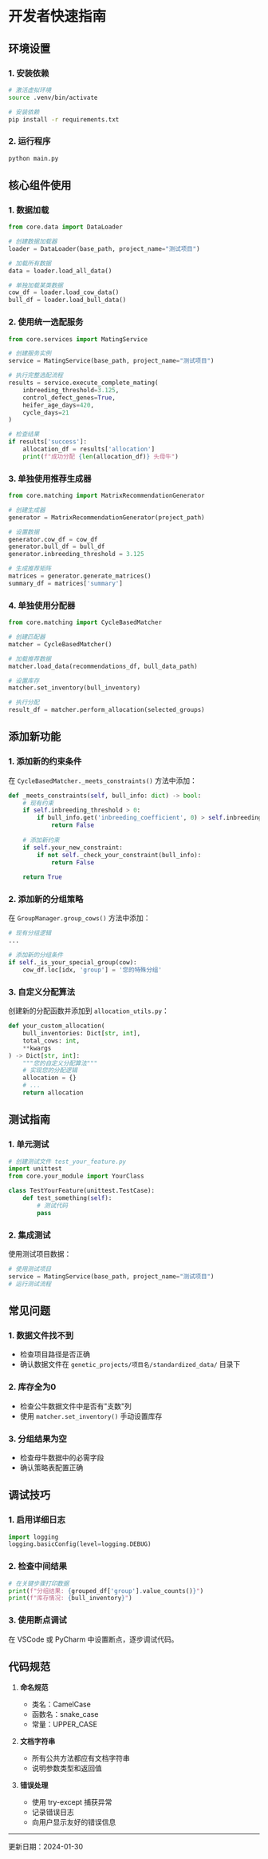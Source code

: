 # 开发者快速指南

## 环境设置

### 1. 安装依赖
```bash
# 激活虚拟环境
source .venv/bin/activate

# 安装依赖
pip install -r requirements.txt
```

### 2. 运行程序
```bash
python main.py
```

## 核心组件使用

### 1. 数据加载

```python
from core.data import DataLoader

# 创建数据加载器
loader = DataLoader(base_path, project_name="测试项目")

# 加载所有数据
data = loader.load_all_data()

# 单独加载某类数据
cow_df = loader.load_cow_data()
bull_df = loader.load_bull_data()
```

### 2. 使用统一选配服务

```python
from core.services import MatingService

# 创建服务实例
service = MatingService(base_path, project_name="测试项目")

# 执行完整选配流程
results = service.execute_complete_mating(
    inbreeding_threshold=3.125,
    control_defect_genes=True,
    heifer_age_days=420,
    cycle_days=21
)

# 检查结果
if results['success']:
    allocation_df = results['allocation']
    print(f"成功分配 {len(allocation_df)} 头母牛")
```

### 3. 单独使用推荐生成器

```python
from core.matching import MatrixRecommendationGenerator

# 创建生成器
generator = MatrixRecommendationGenerator(project_path)

# 设置数据
generator.cow_df = cow_df
generator.bull_df = bull_df
generator.inbreeding_threshold = 3.125

# 生成推荐矩阵
matrices = generator.generate_matrices()
summary_df = matrices['summary']
```

### 4. 单独使用分配器

```python
from core.matching import CycleBasedMatcher

# 创建匹配器
matcher = CycleBasedMatcher()

# 加载推荐数据
matcher.load_data(recommendations_df, bull_data_path)

# 设置库存
matcher.set_inventory(bull_inventory)

# 执行分配
result_df = matcher.perform_allocation(selected_groups)
```

## 添加新功能

### 1. 添加新的约束条件

在 `CycleBasedMatcher._meets_constraints()` 方法中添加：

```python
def _meets_constraints(self, bull_info: dict) -> bool:
    # 现有约束
    if self.inbreeding_threshold > 0:
        if bull_info.get('inbreeding_coefficient', 0) > self.inbreeding_threshold:
            return False
    
    # 添加新约束
    if self.your_new_constraint:
        if not self._check_your_constraint(bull_info):
            return False
    
    return True
```

### 2. 添加新的分组策略

在 `GroupManager.group_cows()` 方法中添加：

```python
# 现有分组逻辑
...

# 添加新的分组条件
if self._is_your_special_group(cow):
    cow_df.loc[idx, 'group'] = '您的特殊分组'
```

### 3. 自定义分配算法

创建新的分配函数并添加到 `allocation_utils.py`：

```python
def your_custom_allocation(
    bull_inventories: Dict[str, int],
    total_cows: int,
    **kwargs
) -> Dict[str, int]:
    """您的自定义分配算法"""
    # 实现您的分配逻辑
    allocation = {}
    # ...
    return allocation
```

## 测试指南

### 1. 单元测试

```python
# 创建测试文件 test_your_feature.py
import unittest
from core.your_module import YourClass

class TestYourFeature(unittest.TestCase):
    def test_something(self):
        # 测试代码
        pass
```

### 2. 集成测试

使用测试项目数据：

```python
# 使用测试项目
service = MatingService(base_path, project_name="测试项目")
# 运行测试流程
```

## 常见问题

### 1. 数据文件找不到
- 检查项目路径是否正确
- 确认数据文件在 `genetic_projects/项目名/standardized_data/` 目录下

### 2. 库存全为0
- 检查公牛数据文件中是否有"支数"列
- 使用 `matcher.set_inventory()` 手动设置库存

### 3. 分组结果为空
- 检查母牛数据中的必需字段
- 确认策略表配置正确

## 调试技巧

### 1. 启用详细日志

```python
import logging
logging.basicConfig(level=logging.DEBUG)
```

### 2. 检查中间结果

```python
# 在关键步骤打印数据
print(f"分组结果: {grouped_df['group'].value_counts()}")
print(f"库存情况: {bull_inventory}")
```

### 3. 使用断点调试

在 VSCode 或 PyCharm 中设置断点，逐步调试代码。

## 代码规范

1. **命名规范**
   - 类名：CamelCase
   - 函数名：snake_case
   - 常量：UPPER_CASE

2. **文档字符串**
   - 所有公共方法都应有文档字符串
   - 说明参数类型和返回值

3. **错误处理**
   - 使用 try-except 捕获异常
   - 记录错误日志
   - 向用户显示友好的错误信息

---
更新日期：2024-01-30